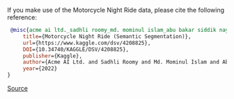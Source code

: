 If you make use of the Motorcycle Night Ride data, please cite the following reference:

``` bibtex 
 @misc{acme ai ltd._sadhli roomy_md. mominul islam_abu bakar siddik nayem_ashik mostofa tonmoy_sikder md. saiful islam_2022,
	 title={Motorcycle Night Ride (Semantic Segmentation)},
	 url={https://www.kaggle.com/dsv/4208825},
	 DOI={10.34740/KAGGLE/DSV/4208825},
	 publisher={Kaggle},
	 author={Acme AI Ltd. and Sadhli Roomy and Md. Mominul Islam and Abu Bakar Siddik Nayem and Ashik Mostofa Tonmoy and Sikder Md. Saiful Islam},
	 year={2022}
}
```

[Source](https://www.kaggle.com/datasets/sadhliroomyprime/motorcycle-night-ride-semantic-segmentation)